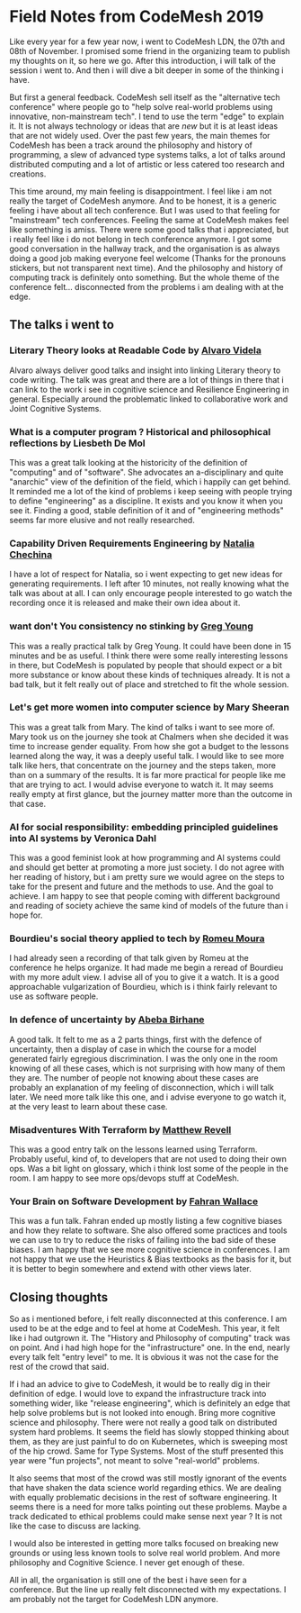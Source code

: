# Field Notes from CodeMesh 2019

Like every year for a few year now, i went to CodeMesh LDN, the 07th and 08th of November. I promised some friend in the organizing team to publish my thoughts on it, so here we go. After this introduction, i will talk of the session i went to. And then i will dive a bit deeper in some of the thinking i have.

But first a general feedback. CodeMesh sell itself as the "alternative tech conference" where people go to "help solve real-world problems using innovative, non-mainstream tech". I tend to use the term "edge" to explain it. It is not always technology or ideas that are _new_ but it is at least ideas that are not widely used. Over the past few years, the main themes for CodeMesh has been a track around the philosophy and history of programming, a slew of advanced type systems talks, a lot of talks around distributed computing and a lot of artistic or less catered too research and creations.

This time around, my main feeling is disappointment. I feel like i am not really the target of CodeMesh anymore. And to be honest, it is a generic feeling i have about all tech conference. But I was used to that feeling for "mainstream" tech conferences. Feeling the same at CodeMesh makes feel like something is amiss. There were some good talks that i appreciated, but i really feel like i do not belong in tech conference anymore. I got some good conversation in the hallway track, and the organisation is as always doing a good job making everyone feel welcome (Thanks for the pronouns stickers, but not transparent next time). And the philosophy and history of computing track is definitely onto something. But the whole theme of the conference felt... disconnected from the problems i am dealing with at the edge.

## The talks i went to

### Literary Theory looks at Readable Code by [Alvaro Videla](https://twitter.com/old_sound)

Alvaro always deliver good talks and insight into linking Literary theory to code writing. The talk was great and there are a lot of things in there that i can link to the work i see in cognitive science and Resilience Engineering in general. Especially around the problematic linked to collaborative work and Joint Cognitive Systems.

### What is a computer program ? Historical and philosophical reflections by Liesbeth De Mol

This was a great talk looking at the historicity of the definition of "computing" and of "software". She advocates an a-disciplinary and quite "anarchic" view of the definition of the field, which i happily can get behind. It reminded me a lot of the kind of problems i keep seeing with people trying to define "engineering" as a discipline. It exists and you know it when you see it. Finding a good, stable definition of it and of "engineering methods" seems far more elusive and not really researched.

### Capability Driven Requirements Engineering by [Natalia Chechina](https://twitter.com/nchechina)

I have a lot of respect for Natalia, so i went expecting to get new ideas for generating requirements. I left after 10 minutes, not really knowing what the talk was about at all. I can only encourage people interested to go watch the recording once it is released and make their own idea about it.

### want don't You consistency no stinking by [Greg Young](https://twitter.com/gregyoung)

This was a really practical talk by Greg Young. It could have been done in 15 minutes and be as useful. I think there were some really interesting lessons in there, but CodeMesh is populated by people that should expect or a bit more substance or know about these kinds of techniques already. It is not a bad talk, but it felt really out of place and stretched to fit the whole session.

### Let's get more women into computer science by Mary Sheeran

This was a great talk from Mary. The kind of talks i want to see more of. Mary took us on the journey she took at Chalmers when she decided it was time to increase gender equality. From how she got a budget to the lessons learned along the way, it was a deeply useful talk. I would like to see more talk like hers, that concentrate on the journey and the steps taken, more than on a summary of the results. It is far more practical for people like me that are trying to act. I would advise everyone to watch it. It may seems really empty at first glance, but the journey matter more than the outcome in that case.

### AI for social responsibility: embedding principled guidelines into AI systems by Veronica Dahl

This was a good feminist look at how programming and AI systems could and should get better at promoting a more just society. I do not agree with her reading of history, but i am pretty sure we would agree on the steps to take for the present and future and the methods to use. And the goal to achieve. I am happy to see that people coming with different background and reading of society achieve the same kind of models of the future than i hope for.

### Bourdieu's social theory applied to tech by [Romeu Moura](https://twitter.com/malk_zameth)

I had already seen a recording of that talk given by Romeu at the conference he helps organize. It had made me begin a reread of Bourdieu with my more adult view. I advise all of you to give it a watch. It is a good approachable vulgarization of Bourdieu, which is i think fairly relevant to use as software people.

### In defence of uncertainty by [Abeba Birhane](https://twitter.com/Abebab)

A good talk. It felt to me as a 2 parts things, first with the defence of uncertainty, then a display of case in which the course for a model generated fairly egregious discrimination. I was the only one in the room knowing of all these cases, which is not surprising with how many of them they are. The number of people not knowing about these cases are probably an explanation of my feeling of disconnection, which i will talk later. We need more talk like this one, and i advise everyone to go watch it, at the very least to learn about these case.

### Misadventures With Terraform by [Matthew Revell](https://twitter.com/nightowlmatt)

This was a good entry talk on the lessons learned using Terraform. Probably useful, kind of, to developers that are not used to doing their own ops. Was a bit light on glossary, which i think lost some of the people in the room. I am happy to see more ops/devops stuff at CodeMesh.

### Your Brain on Software Development by [Fahran Wallace](https://twitter.com/FahranWallace)

This was a fun talk. Fahran ended up mostly listing a few cognitive biases and how they relate to software. She also offered some practices and tools we can use to try to reduce the risks of failing into the bad side of these biases. I am happy that we see more cognitive science in conferences. I am not happy that we use the Heuristics & Bias textbooks as the basis for it, but it is better to begin somewhere and extend with other views later.

## Closing thoughts

So as i mentioned before, i felt really disconnected at this conference. I am used to be at the edge and to feel at home at CodeMesh. This year, it felt like i had outgrown it. The "History and Philosophy of computing" track was on point. And i had high hope for the "infrastructure" one. In the end, nearly every talk felt "entry level" to me. It is obvious it was not the case for the rest of the crowd that said.

If i had an advice to give to CodeMesh, it would be to really dig in their definition of edge. I would love to expand the infrastructure track into something wider, like "release engineering", which is definitely an edge that help solve problems but is not looked into enough. Bring more cognitive science and philosophy. There were not really a good talk on distributed system hard problems. It seems the field has slowly stopped thinking about them, as they are just painful to do on Kubernetes, which is sweeping most of the hip crowd. Same for Type Systems. Most of the stuff presented this year were "fun projects", not meant to solve "real-world" problems.

It also seems that most of the crowd was still mostly ignorant of the events that have shaken the data science world regarding ethics. We are dealing with equally problematic decisions in the rest of software engineering. It seems there is a need for more talks pointing out these problems. Maybe a track dedicated to ethical problems could make sense next year ? It is not like the case to discuss are lacking.

I would also be interested in getting more talks focused on breaking new grounds or using less known tools to solve real world problem. And more philosophy and Cognitive Science. I never get enough of these.

All in all, the organisation is still one of the best i have seen for a conference. But the line up really felt disconnected with my expectations. I am probably not the target for CodeMesh LDN anymore.
